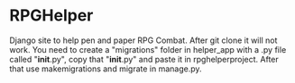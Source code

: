 # RPGHelper
Django site to help pen and paper RPG Combat.
After git clone it will not work. You need to create a "migrations" folder in helper_app with a .py file called "__init__.py", copy that "__init__.py" and paste it in rpghelperproject. After that use makemigrations and migrate in manage.py.
